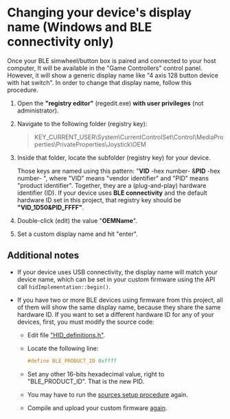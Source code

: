 # Changing your device's display name (Windows and BLE connectivity only)

Once your BLE simwheel/button box is paired and connected to your host computer,
It will be available in the "Game Controllers" control panel.
However, it will show a generic display name like "4 axis 128 button device with hat switch".
In order to change that display name, follow this procedure.

1. Open the **"registry editor"** (regedit.exe) **with user privileges** (not administrator).
2. Navigate to the following folder (registry key):

   > KEY_CURRENT_USER\System\CurrentControlSet\Control\MediaProperties\PrivateProperties\Joystick\OEM

3. Inside that folder, locate the subfolder (registry key) for your device.

   Those keys are named using this pattern: "**VID** -hex number- &**PID** -hex number- ",
   where "VID" means "vendor identifier" and "PID" means "product identifier".
   Together, they are a (plug-and-play) hardware identifier (ID).
   If your device uses **BLE connectivity** and the default hardware ID set in this project,
   that registry key should be **"VID_1D50&PID_FFFF"**.

4. Double-click (edit) the value "**OEMName**".
5. Set a custom display name and hit "enter".

## Additional notes

- If your device uses USB connectivity, the display name will match your device name,
  which can be set in your custom firmware using the API call `hidImplementation::begin()`.

- If you have two or more BLE devices using firmware from this project,
  all of them will show the same display name, because they share the same hardware ID.
  If you want to set a different hardware ID for any of your devices, first, you must modify
  the source code:

  - Edit file ["HID_definitions.h"](../src/include/HID_definitions.h).
  - Locate the following line:

    ```c++
    #define BLE_PRODUCT_ID 0xffff
    ```

  - Set any other 16-bits hexadecimal value, right to "BLE_PRODUCT_ID". That is the new PID.
  - You may have to run the [sources setup procedure](./firmware/sourcesSetup_en.md) again.
  - Compile and upload your custom firmware [again](./hardware/DevKits_en.md).
